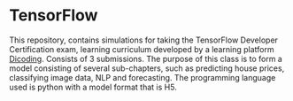 # TensorFlow

This repository, contains simulations for taking the TensorFlow Developer Certification exam, learning curriculum developed by a learning platform [Dicoding](https://www.dicoding.com/academies/312/). Consists of 3 submissions. The purpose of this class is to form a model consisting of several sub-chapters, such as predicting house prices, classifying image data, NLP and forecasting. The programming language used is python with a model format that is H5.
